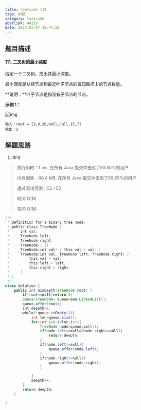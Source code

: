 ```yaml
---
title: leetcode 111
tags: 刷题
category: leetcode
abbrlink: 44328
date: 2023-03-07 10:44:50
---
```


## 题目描述

#### [111. 二叉树的最小深度](https://leetcode.cn/problems/minimum-depth-of-binary-tree/)



给定一个二叉树，找出其最小深度。

最小深度是从根节点到最近叶子节点的最短路径上的节点数量。

**说明：**叶子节点是指没有子节点的节点。

 

**示例 1：**

![img](https://cdn.jsdelivr.net/gh/Kong-PR/Typora-picture@latest/img/ex_depth.jpg)

```
输入：root = [3,9,20,null,null,15,7]
输出：2
```



## 解题思路

1. BFS

> 执行用时：1 ms, 在所有 Java 提交中击败了93.80%的用户
>
> 内存消耗：60.4 MB, 在所有 Java 提交中击败了86.65%的用户
>
> 通过测试用例：52 / 52
>
> 时间 O(N)
>
> 空间 O(N)

```java
/**
 * Definition for a binary tree node.
 * public class TreeNode {
 *     int val;
 *     TreeNode left;
 *     TreeNode right;
 *     TreeNode() {}
 *     TreeNode(int val) { this.val = val; }
 *     TreeNode(int val, TreeNode left, TreeNode right) {
 *         this.val = val;
 *         this.left = left;
 *         this.right = right;
 *     }
 * }
 */
class Solution {
    public int minDepth(TreeNode root) {
        if(root==null)return 0;
        Queue<TreeNode> queue=new LinkedList();
        queue.offer(root);
        int deepth=1;
        while(!queue.isEmpty()){
            int len=queue.size();
            for(int i=0;i<len;i++){
                TreeNode node=queue.poll();
                if(node.left==null&&node.right==null){
                    return deepth;
                }
                if(node.left!=null){
                    queue.offer(node.left);
                }
                if(node.right!=null){
                    queue.offer(node.right);
                }

            }
            deepth++;
        }
        return deepth;
    }

}
```


